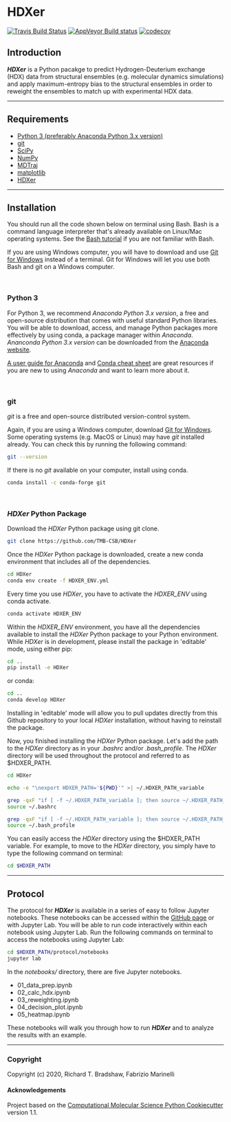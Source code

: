 HDXer
==============================
[//]: # (Badges)
[![Travis Build Status](https://travis-ci.com/rtb1c13/HDXer.svg?branch=master)](https://travis-ci.com/rtb1c13/HDXer)
[![AppVeyor Build status](https://ci.appveyor.com/api/projects/status/REPLACE_WITH_APPVEYOR_LINK/branch/master?svg=true)](https://ci.appveyor.com/project/rtb1c13/HDXer/branch/master)
[![codecov](https://codecov.io/gh/rtb1c13/HDXer/branch/master/graph/badge.svg)](https://codecov.io/gh/rtb1c13/HDXer/branch/master)

## **Introduction**

***HDXer*** is a Python pacakge to predict Hydrogen-Deuterium exchange (HDX) data from structural ensembles (e.g. molecular dynamics simulations) and apply maximum-entropy bias to the structural ensembles in order to reweight the ensembles to match up with experimental HDX data.

---

## **Requirements**
- [Python 3 (preferably Anaconda Python 3.x version)](https://www.anaconda.com/distribution/#download-section)
- [git](https://git-scm.com/downloads)
- [SciPy](https://www.scipy.org/)
- [NumPy](https://numpy.org/)
- [MDTraj](http://mdtraj.org/1.9.3/)
- [matplotlib](https://matplotlib.org)
- [HDXer](https://github.com/TMB-CSB/HDXer)

---

## **Installation**

You should run all the code shown below on terminal using Bash. Bash is a command language interpreter that's already available on Linux/Mac operating systems. See the [Bash tutorial](https://linuxconfig.org/bash-scripting-tutorial-for-beginners) if you are not familiar with Bash.

If you are using Windows computer, you will have to download and use [Git for Windows](https://git-scm.com/download/win) instead of a terminal. Git for Windows will let you use both Bash and git on a Windows computer.

<br>

### Python 3

For Python 3, we recommend *Anaconda Python 3.x version*, a free and open-source distribution that comes with useful standard Python libraries. You will be able to download, access, and manage Python packages more effectively by using conda, a package manager within *Anaconda*. *Ananconda Python 3.x version* can be downloaded from the [Anaconda website](https://www.anaconda.com/distribution/#download-section).

[A user guide for Anaconda](https://docs.anaconda.com/anaconda/user-guide/getting-started/) and [Conda cheat sheet](https://docs.conda.io/projects/conda/en/latest/_downloads/843d9e0198f2a193a3484886fa28163c/conda-cheatsheet.pdf) are great resources if you are new to using *Anaconda* and want to learn more about it.

<br>

### git

*git* is a free and open-source distributed version-control system. 

Again, if you are using a Windows computer, download [Git for Windows](https://git-scm.com/download/win). Some operating systems (e.g. MacOS or Linux) may have *git* installed already. You can check this by running the following command:

```bash
git --version
```

If there is no *git* available on your computer, install using conda.

```bash
conda install -c conda-forge git
```

<br>

### *HDXer* Python Package

Download the *HDXer* Python package using git clone.

```bash
git clone https://github.com/TMB-CSB/HDXer
```

Once the *HDXer* Python package is downloaded, create a new conda environment that includes all of the dependencies.

```bash
cd HDXer
conda env create -f HDXER_ENV.yml
```

Every time you use *HDXer*, you have to activate the *HDXER_ENV* using conda activate.

```bash
conda activate HDXER_ENV
```

Within the *HDXER_ENV* environment, you have all the dependencies available to install the *HDXer* Python package to your Python environment. While *HDXer* is in development, please install the package in 'editable' mode, using either pip:

```bash
cd ..
pip install -e HDXer
```

or conda:

```bash
cd ..
conda develop HDXer
```

Installing in 'editable' mode will allow you to pull updates directly from this Github repository to your local *HDXer* installation, without having to reinstall the package.

Now, you finished installing the *HDXer* Python package. Let's add the path to the *HDXer* directory as in your *.bashrc* and/or *.bash_profile*. The *HDXer* directory will be used throughout the protocol and referred to as \$HDXER_PATH.

```bash
cd HDXer

echo -e "\nexport HDXER_PATH='${PWD}'" >| ~/.HDXER_PATH_variable

grep -qxF "if [ -f ~/.HDXER_PATH_variable ]; then source ~/.HDXER_PATH_variable; fi" ~/.bashrc || echo -e "if [ -f ~/.HDXER_PATH_variable ]; then source ~/.HDXER_PATH_variable; fi" >> ~/.bashrc
source ~/.bashrc

grep -qxF "if [ -f ~/.HDXER_PATH_variable ]; then source ~/.HDXER_PATH_variable; fi" ~/.bash_profile || echo -e "if [ -f ~/.HDXER_PATH_variable ]; then source ~/.HDXER_PATH_variable; fi" >> ~/.bash_profile
source ~/.bash_profile
```

You can easily access the *HDXer* directory using the \$HDXER_PATH variable. For example, to move to the *HDXer* directory, you simply have to type the following command on terminal:

```bash
cd $HDXER_PATH
```

---

## **Protocol**

The protocol for ***HDXer*** is available in a series of easy to follow Jupyter notebooks. These notebooks can be accessed within the [GitHub page](https://github.com/TMB-CSB/HDXer/tree/master/protocol) or with Jupyter Lab. You will be able to run code interactively within each notebook using Jupyter Lab. Run the following commands on terminal to access the notebooks using Jupyter Lab:

```bash
cd $HDXER_PATH/protocol/notebooks
jupyter lab
```

In the *notebooks/* directory, there are five Jupyter notebooks.

- 01_data_prep.ipynb
- 02_calc_hdx.ipynb
- 03_reweighting.ipynb
- 04_decision_plot.ipynb
- 05_heatmap.ipynb

These notebooks will walk you through how to run ***HDXer*** and to analyze the results with an example.

---

### Copyright

Copyright (c) 2020, Richard T. Bradshaw, Fabrizio Marinelli


#### Acknowledgements
 
Project based on the 
[Computational Molecular Science Python Cookiecutter](https://github.com/molssi/cookiecutter-cms) version 1.1.

